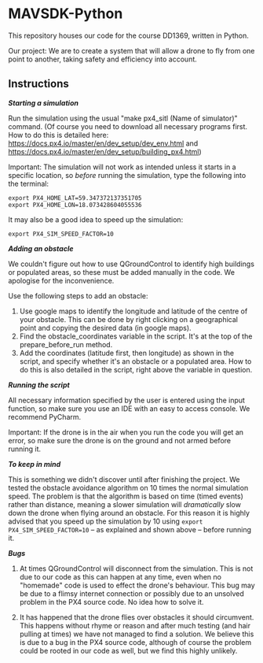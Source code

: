 # MAVSDK-Python

This repository houses our code for the course DD1369, written in Python.

Our project: We are to create a system that will allow a drone to fly from one point to another, taking safety and efficiency into account.

## Instructions

***Starting a simulation***

Run the simulation using the usual "make px4_sitl (Name of simulator)" command. (Of course you need to download all necessary programs first. How to do this is detailed here: https://docs.px4.io/master/en/dev_setup/dev_env.html and https://docs.px4.io/master/en/dev_setup/building_px4.html)

Important: The simulation will not work as intended unless it starts in a specific location, so *before* running the simulation, type the following into the terminal:

```
export PX4_HOME_LAT=59.347372137351705
export PX4_HOME_LON=18.073428604055536
```  

It may also be a good idea to speed up the simulation:

```
export PX4_SIM_SPEED_FACTOR=10
```

***Adding an obstacle***

We couldn't figure out how to use QGroundControl to identify high buildings or populated areas, so these must be added manually in the code. We apologise for the inconvenience.

Use the following steps to add an obstacle:

1. Use google maps to identify the longitude and latitude of the centre of your obstacle. This can be done by right clicking on a geographical point and copying the desired data (in google maps).  
2. Find the obstacle_coordinates variable in the script. It's at the top of the prepare_before_run method.
3. Add the coordinates (latitude first, then longitude) as shown in the script, and specify whether it's an obstacle or a populated area. How to do this is also detailed in the script, right above the variable in question.

***Running the script***

All necessary information specified by the user is entered using the input function, so make sure you use an IDE with an easy to access console. We recommend PyCharm.

Important: If the drone is in the air when you run the code you will get an error, so make sure the drone is on the ground and not armed before running it.

***To keep in mind***

This is something we didn't discover until after finishing the project. We tested the obstacle avoidance algorithm on 10 times the normal simulation speed. The problem is that the algorithm is based on time (timed events) rather than distance, meaning a slower simulation will *dramatically* slow down the drone when flying around an obstacle. For this reason it is highly advised that you speed up the simulation by 10 using `export PX4_SIM_SPEED_FACTOR=10` – as explained and shown above – before running it.  

***Bugs***

1. At times QGroundControl will disconnect from the simulation. This is not due to our code as this can happen at any time, even when no "homemade" code is used to effect the drone's behaviour. This bug may be due to a flimsy internet connection or possibly due to an unsolved problem in the PX4 source code. No idea how to solve it.

2. It has happened that the drone flies over obstacles it should circumvent. This happens without rhyme or reason and after much testing (and hair pulling at times) we have not managed to find a solution. We believe this is due to a bug in the PX4 source code, although of course the problem could be rooted in our code as well, but we find this highly unlikely.  
